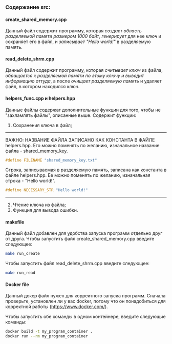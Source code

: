 ### Содержание src:

#### create_shared_memory.cpp
Данный файл содержит программу, которая *создает область разделяемой памяти размером 1000 байт*, *генерирует* для нее *ключ*  и сохраняет его в файл, и *записывает "Hello world!"* в разделяемую память.

#### read_delete_shrm.cpp
Данный файл содержит программу, которая *считывает ключ* из файла, *обращается к разделяемой памяти по этому ключу и выводит информацию оттуда*, а после *очищает разделяемую память* и удаляет файл, в котором находился ключ.

#### helpers_func.cpp и helpers.hpp
Данные файлы содержат дополнительные функции для того, чтобы не "захламлять файлы", описанные выше.
Содержит функции: 
1) Сохранения ключа в файл;
----
ВАЖНО: НАЗВАНИЕ ФАЙЛА ЗАПИСАНО КАК КОНСТАНТА В ФАЙЛЕ helpers.hpp. Его можно поменять по желанию, изначальное название файла - shared_memory_key.
```cpp
#define FILENAME "shared_memory_key.txt"
```
Строка, записываемая в разделяемую память, записана как константа в файле helpers.hpp. Ее можно поменять по желанию, изначальная строка - "Hello world!". 
```cpp
#define NECESSARY_STR "Hello world!"
```
----
2) Чтение ключа из файла;
3) Функция для вывода ошибки.

#### makefile
Данный файл добавлен для удобства запуска программ отдельно друг от друга.
Чтобы запустить файл create_shared_memory.cpp введите следующее:
```bash
make run_create
```

Чтобы запустить файл read_delete_shrm.cpp введите следующее:
```bash
make run_read
```

#### Docker file
Данный докер файл нужен для корректного запуска программ.
Сначала проверьте, установлен ли у вас docker, потому что он понадобиться для корректной работы (https://www.docker.com/).

Чтобы запустить обе команды в одном контейнере, введите следующие команды:
```bash
docker build -t my_program_container .
docker run --rm my_program_container
```
